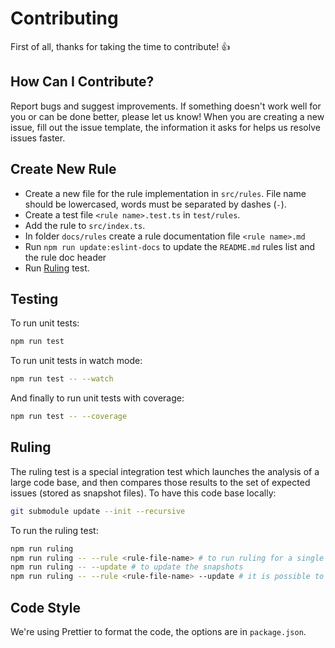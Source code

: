 # Contributing

First of all, thanks for taking the time to contribute! :+1:

## How Can I Contribute?

Report bugs and suggest improvements. If something doesn't work well for you or can be done better, please let us know! When you are creating a new issue, fill out the issue template, the information it asks for helps us resolve issues faster.

## Create New Rule

* Create a new file for the rule implementation in `src/rules`. File name should be lowercased, words must be separated by dashes (`-`).
* Create a test file `<rule name>.test.ts` in `test/rules`.
* Add the rule to `src/index.ts`.
* In folder `docs/rules` create a rule documentation file `<rule name>.md`
* Run `npm run update:eslint-docs` to update the `README.md` rules list and the rule doc header
* Run [Ruling](#ruling) test.

## Testing

To run unit tests:

```sh
npm run test
```

To run unit tests in watch mode:

```sh
npm run test -- --watch
```

And finally to run unit tests with coverage:

```sh
npm run test -- --coverage
```

## <a name="ruling"></a>Ruling

The ruling test is a special integration test which launches the analysis of a large code base,
and then compares those results to the set of expected issues (stored as snapshot files).
To have this code base locally:

```sh
git submodule update --init --recursive
```

To run the ruling test:

```sh
npm run ruling
npm run ruling -- --rule <rule-file-name> # to run ruling for a single rule
npm run ruling -- --update # to update the snapshots
npm run ruling -- --rule <rule-file-name> --update # it is possible to combine both options
```

## Code Style

We're using Prettier to format the code, the options are in `package.json`.
